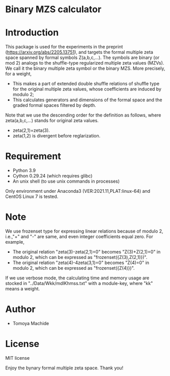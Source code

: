 # Binary MZS calculator
 
# Introduction

This package is used for the experiments in the preprint (https://arxiv.org/abs/2205.13751), and targets the formal multiple zeta space spanned by formal symbols Z(a,b,c,...).
The symbols are binary (or mod 2) analogs to the shuffle-type regularized multiple zeta values (MZVs).
We call it the binary multiple zeta symbol or the binary MZS.
More precisely, for a weight,
- This makes a part of extended double shuffle relations of shuffle type for the original multiple zeta values, whose coefficients are induced by modulo 2;
- This calculates generators and dimensions of the formal space and the graded formal spaces filtered by depth.

Note that we use the descending order for the definition as follows, where zeta(a,b,c,...) stands for original zeta values.
- zeta(2,1)=zeta(3).
- zeta(1,2) is divergent before reglarization.
 
# Requirement
 
* Python 3.9
* Cython 0.29.24 (which requires glibc)
* An unix shell (to use unix commands in processes)
 
Only environment under Anaconda3 (VER:2021.11,PLAT:linux-64) and CentOS Linux 7 is tested.
 
# Note

We use frozenset type for expressing linear relations because of modulo 2, i.e.,"+" and "-" are same, and even integer coefficients equal zero.
For example,
- The original relation "zeta(3)-zeta(2,1)=0" becomes "Z(3)+Z(2,1)=0" in modulo 2, which can be expressed as "frozenset({Z(3),Z(2,1)})".
- The original relation "zeta(4)-4zeta(3,1)=0" becomes "Z(4)=0" in modulo 2, which can be expressed as "frozenset({Z(4)})".
 
If we use verbose mode, the calculating time and memory usage are stocked in "../Data/Wkk/mdlKhmss.txt" with a module-key, where "kk" means a weight.
 
# Author
 
* Tomoya Machide
 
# License
 
MIT license
 
Enjoy the bynary formal multiple zeta space. Thank you!
